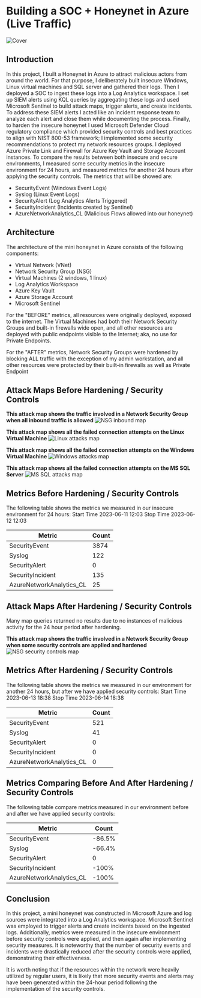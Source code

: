 # Building a SOC + Honeynet in Azure (Live Traffic)
![Cover](https://www.dropbox.com/s/x7gdmk9lbaez42x/cover.png?raw=1)

## Introduction

In this project, I built a Honeynet in Azure to attract malicious actors from around the world. For that purpose, I deliberately built insecure Windows, Linux virtual machines and SQL server and gathered their logs. Then I deployed a SOC to ingest these logs into a Log Analytics workspace. I set up SIEM alerts using KQL queries by aggregating these logs and used Microsoft Sentinel to build attack maps, trigger alerts, and create incidents. To address these SIEM alerts I acted like an incident response team to analyze each alert and close them while documenting the process. Finally, to harden the insecure honeynet I used Microsoft Defender Cloud regulatory compliance which provided security controls and best practices to align with NIST 800-53 framework; I implemented some security recommendations to protect my network resources groups. I deployed Azure Private Link and Firewall for Azure Key Vault and Storage Account instances. To compare the results between both insecure and secure environments, I measured some security metrics in the insecure environment for 24 hours, and measured metrics for another 24 hours after applying the security controls. The metrics that will be showed are:

- SecurityEvent (Windows Event Logs)
- Syslog (Linux Event Logs)
- SecurityAlert (Log Analytics Alerts Triggered)
- SecurityIncident (Incidents created by Sentinel)
- AzureNetworkAnalytics_CL (Malicious Flows allowed into our honeynet)

## Architecture
The architecture of the mini honeynet in Azure consists of the following components:

- Virtual Network (VNet)
- Network Security Group (NSG)
- Virtual Machines (2 windows, 1 linux)
- Log Analytics Workspace
- Azure Key Vault
- Azure Storage Account
- Microsoft Sentinel

For the "BEFORE" metrics, all resources were originally deployed, exposed to the internet. The Virtual Machines had both their Network Security Groups and built-in firewalls wide open, and all other resources are deployed with public endpoints visible to the Internet; aka, no use for Private Endpoints.

For the "AFTER" metrics, Network Security Groups were hardened by blocking ALL traffic with the exception of my admin workstation, and all other resources were protected by their built-in firewalls as well as Private Endpoint

## Attack Maps Before Hardening / Security Controls
**This attack map shows the traffic involved in a Network Security Group when all inbound traffic is allowed**
![NSG inbound map](https://www.dropbox.com/scl/fi/j5lsqz4t27m7qu9q6g7cz/nsg-malicious-allowed-in.png?rlkey=ptzsg5sxi9ydpsjpltm3r5ijy&raw=1)

**This attack map shows all the failed connection attempts on the Linux Virtual Machine**
![Linux attacks map](https://www.dropbox.com/scl/fi/8uo046wfq9e517n09ymea/syslog-ssh-auth-fail.png?rlkey=30b7vs2doal38e8gi3zasee2g&raw=1)

**This attack map shows all the failed connection attempts on the Windows Virtual Machine**
![Windows attacks map](https://www.dropbox.com/scl/fi/6o3aolhnji38ndhgxap59/windows-rdp-smb-auth-fail.png?rlkey=eczgf3sqjtyfdu6lvaoskkx5r&raw=1)

**This attack map shows all the failed connection attempts on the MS SQL Server**
![MS SQL attacks map](https://www.dropbox.com/scl/fi/jg8e3sjbmqao0l3ugnvek/mssql-attack-map.png?rlkey=trn23jss1dkkyh7742upkzj1i&raw=1)

## Metrics Before Hardening / Security Controls

The following table shows the metrics we measured in our insecure environment for 24 hours:
Start Time 2023-06-11 12:03
Stop Time 2023-06-12 12:03

| Metric                   | Count
| ------------------------ | -----
| SecurityEvent            | 3874
| Syslog                   | 122
| SecurityAlert            | 0
| SecurityIncident         | 135
| AzureNetworkAnalytics_CL | 25

## Attack Maps After Hardening / Security Controls

Many map queries returned no results due to no instances of malicious activity for the 24 hour period after hardening.

**This attack map shows the traffic involved in a Network Security Group when some security controls are applied and hardened**
![NSG security controls map](https://www.dropbox.com/scl/fi/302e0olnytcd0onvspq2d/after-nsg-malicious-allowed-in.png?rlkey=6895tqymx5xfhstiv5fc7vhv1&raw=1)

## Metrics After Hardening / Security Controls

The following table shows the metrics we measured in our environment for another 24 hours, but after we have applied security controls:
Start Time 2023-06-13 18:38
Stop Time	2023-06-14 18:38

| Metric                   | Count
| ------------------------ | -----
| SecurityEvent            | 521
| Syslog                   | 41
| SecurityAlert            | 0
| SecurityIncident         | 0
| AzureNetworkAnalytics_CL | 0

## Metrics Comparing Before And After Hardening / Security Controls

The following table compare metrics measured in our environment before and after we have applied security controls:

| Metric                   | Count
| ------------------------ | -----
| SecurityEvent            | -86.5%
| Syslog                   | -66.4%
| SecurityAlert            | 0
| SecurityIncident         | -100%
| AzureNetworkAnalytics_CL | -100%

## Conclusion

In this project, a mini honeynet was constructed in Microsoft Azure and log sources were integrated into a Log Analytics workspace. Microsoft Sentinel was employed to trigger alerts and create incidents based on the ingested logs. Additionally, metrics were measured in the insecure environment before security controls were applied, and then again after implementing security measures. It is noteworthy that the number of security events and incidents were drastically reduced after the security controls were applied, demonstrating their effectiveness.

It is worth noting that if the resources within the network were heavily utilized by regular users, it is likely that more security events and alerts may have been generated within the 24-hour period following the implementation of the security controls.
